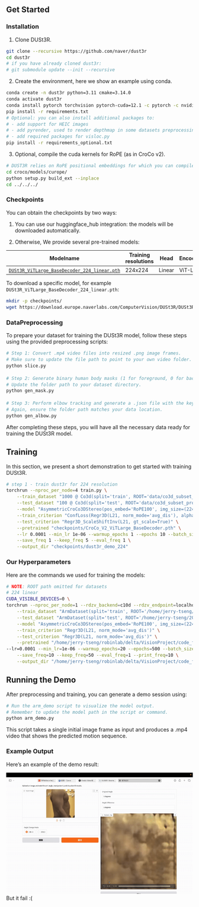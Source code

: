 ## Get Started

### Installation

1. Clone DUSt3R.
```bash
git clone --recursive https://github.com/naver/dust3r
cd dust3r
# if you have already cloned dust3r:
# git submodule update --init --recursive
```

2. Create the environment, here we show an example using conda.
```bash
conda create -n dust3r python=3.11 cmake=3.14.0
conda activate dust3r 
conda install pytorch torchvision pytorch-cuda=12.1 -c pytorch -c nvidia  # use the correct version of cuda for your system
pip install -r requirements.txt
# Optional: you can also install additional packages to:
# - add support for HEIC images
# - add pyrender, used to render depthmap in some datasets preprocessing
# - add required packages for visloc.py
pip install -r requirements_optional.txt
```

3. Optional, compile the cuda kernels for RoPE (as in CroCo v2).
```bash
# DUST3R relies on RoPE positional embeddings for which you can compile some cuda kernels for faster runtime.
cd croco/models/curope/
python setup.py build_ext --inplace
cd ../../../
```

### Checkpoints

You can obtain the checkpoints by two ways:

1) You can use our huggingface_hub integration: the models will be downloaded automatically.

2) Otherwise, We provide several pre-trained models:

| Modelname   | Training resolutions | Head | Encoder | Decoder |
|-------------|----------------------|------|---------|---------|
| [`DUSt3R_ViTLarge_BaseDecoder_224_linear.pth`](https://download.europe.naverlabs.com/ComputerVision/DUSt3R/DUSt3R_ViTLarge_BaseDecoder_224_linear.pth) | 224x224 | Linear | ViT-L | ViT-B |

To download a specific model, for example `DUSt3R_ViTLarge_BaseDecoder_224_linear.pth`:
```bash
mkdir -p checkpoints/
wget https://download.europe.naverlabs.com/ComputerVision/DUSt3R/DUSt3R_ViTLarge_BaseDecoder_224_linear.pth -P checkpoints/
```

### DataPreprocessing
To prepare your dataset for training the DUSt3R model, follow these steps using the provided preprocessing scripts:
```bash
# Step 1: Convert .mp4 video files into resized .png image frames.
# Make sure to update the file path to point to your own video folder.
python slice.py

# Step 2: Generate binary human body masks (1 for foreground, 0 for background).
# Update the folder path to your dataset directory.
python gen_mask.py

# Step 3: Perform elbow tracking and generate a .json file with the keypoints.
# Again, ensure the folder path matches your data location.
python gen_albow.py

```
After completing these steps, you will have all the necessary data ready for training the DUSt3R model.



## Training

In this section, we present a short demonstration to get started with training DUSt3R.

```bash
# step 1 - train dust3r for 224 resolution
torchrun --nproc_per_node=4 train.py \
    --train_dataset "1000 @ Co3d(split='train', ROOT='data/co3d_subset_processed', aug_crop=16, mask_bg='rand', resolution=224, transform=ColorJitter)" \
    --test_dataset "100 @ Co3d(split='test', ROOT='data/co3d_subset_processed', resolution=224, seed=777)" \
    --model "AsymmetricCroCo3DStereo(pos_embed='RoPE100', img_size=(224, 224), head_type='linear', output_mode='pts3d', depth_mode=('exp', -inf, inf), conf_mode=('exp', 1, inf), enc_embed_dim=1024, enc_depth=24, enc_num_heads=16, dec_embed_dim=768, dec_depth=12, dec_num_heads=12)" \
    --train_criterion "ConfLoss(Regr3D(L21, norm_mode='avg_dis'), alpha=0.2)" \
    --test_criterion "Regr3D_ScaleShiftInv(L21, gt_scale=True)" \
    --pretrained "checkpoints/CroCo_V2_ViTLarge_BaseDecoder.pth" \
    --lr 0.0001 --min_lr 1e-06 --warmup_epochs 1 --epochs 10 --batch_size 16 --accum_iter 1 \
    --save_freq 1 --keep_freq 5 --eval_freq 1 \
    --output_dir "checkpoints/dust3r_demo_224"	  
```

### Our Hyperparameters

Here are the commands we used for training the models:

```bash
# NOTE: ROOT path omitted for datasets
# 224 linear
CUDA_VISIBLE_DEVICES=0 \
torchrun --nproc_per_node=1 --rdzv_backend=c10d --rdzv_endpoint=localhost:29500 --standalone train.py \
    --train_dataset "ArmDataset(split='train', ROOT='/home/jerry-tseng/2025spring/ev/fp/data', resolution=224)" \
    --test_dataset "ArmDataset(split='test', ROOT='/home/jerry-tseng/2025spring/ev/fp/data', resolution=224)" \
    --model "AsymmetricCroCo3DStereo(pos_embed='RoPE100', img_size=(224, 224), head_type='linear', output_mode='pts3d', depth_mode=('exp', -inf, inf), conf_mode=('exp', 1, inf), enc_embed_dim=1024, enc_depth=24, enc_num_heads=16, dec_embed_dim=768, dec_depth=12, dec_num_heads=12)" \
    --train_criterion "Regr3D(L21, norm_mode='avg_dis')" \
    --test_criterion "Regr3D(L21, norm_mode='avg_dis')" \
    --pretrained "/home/jerry-tseng/robinlab/delta/VisionProject/code_for_github/xrai_dust3r/checkpoints/DUSt3R_ViTLarge_BaseDecoder_224_linear.pth" \
--lr=0.0001 --min_lr=1e-06 --warmup_epochs=20 --epochs=500 --batch_size=4 --accum_iter=2 \
    --save_freq=10 --keep_freq=50 --eval_freq=1 --print_freq=10 \
    --output_dir "/home/jerry-tseng/robinlab/delta/VisionProject/code_for_github/xrai_dust3r/checkpoints"
```
## Running the Demo
After preprocessing and training, you can generate a demo session using:

```bash
# Run the arm_demo script to visualize the model output.
# Remember to update the model path in the script or command.
python arm_demo.py

```
This script takes a single initial image frame as input and produces a .mp4 video that shows the predicted motion sequence.

### Example Output
Here’s an example of the demo result:

![Demo Example](./assets/arm_demo.gif)
But it fail :(